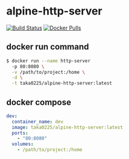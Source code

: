 # alpine-http-server
[![Build Status](https://travis-ci.org/takahiromaki/alpine-http-server.svg?branch=master)](https://travis-ci.org/takahiromaki/alpine-http-server)
[![Docker Pulls](https://img.shields.io/docker/pulls/taka0225/alpine-http-server.svg?maxAge=2592000)](https://hub.docker.com/r/taka0225/alpine-http-server/)
## docker run command

```bash
$ docker run --name http-server
  -p 80:8080 \
  -v /path/to/project:/home \
  -d \
  -t taka0225/alpine-http-server:latest
```

## docker compose

```yaml
dev:
  container_name: dev
  image: taka0225/alpine-http-server:latest
  ports:
    - "80:8080"
  volumes:
    - /path/to/project:/home
```

